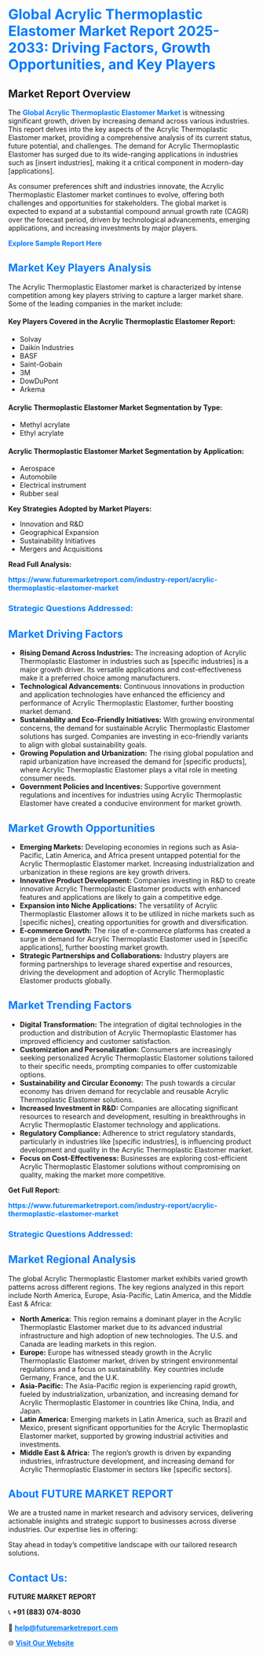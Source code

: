 <h1 style="color: #007BFF;">Global Acrylic Thermoplastic Elastomer Market Report 2025-2033: Driving Factors, Growth Opportunities, and Key Players</h1>

<section id="overview">
<h2>Market Report Overview</h2>
<p>The <a href="https://www.futuremarketreport.com/industry-report/acrylic-thermoplastic-elastomer-market" style="color: #007BFF; text-decoration: none;"><strong>Global Acrylic Thermoplastic Elastomer Market</strong></a> is witnessing significant growth, driven by increasing demand across various industries. This report delves into the key aspects of the Acrylic Thermoplastic Elastomer market, providing a comprehensive analysis of its current status, future potential, and challenges. The demand for Acrylic Thermoplastic Elastomer has surged due to its wide-ranging applications in industries such as [insert industries], making it a critical component in modern-day [applications].</p>
<p>As consumer preferences shift and industries innovate, the Acrylic Thermoplastic Elastomer market continues to evolve, offering both challenges and opportunities for stakeholders. The global market is expected to expand at a substantial compound annual growth rate (CAGR) over the forecast period, driven by technological advancements, emerging applications, and increasing investments by major players.</p>
</section>

<section id="overview">
<p><a href="https://www.futuremarketreport.com/request-sample/reportId=114584" style="color: #007BFF; text-decoration: none;"><strong>Explore Sample Report Here</strong></a></p>
</section>

<section id="key-players">
<h2 style="color: #007BFF;">Market Key Players Analysis</h2>
<p>The Acrylic Thermoplastic Elastomer market is characterized by intense competition among key players striving to capture a larger market share. Some of the leading companies in the market include:</p>
<h4>Key Players Covered in the Acrylic Thermoplastic Elastomer Report:</h4>
<ul><li>Solvay</li><li>Daikin Industries</li><li>BASF</li><li>Saint-Gobain</li><li>3M</li><li>DowDuPont</li><li>Arkema</li></ul>
<h4>Acrylic Thermoplastic Elastomer Market Segmentation by Type:</h4>
<ul><li>Methyl acrylate</li><li>Ethyl acrylate</li></ul>

<h4>Acrylic Thermoplastic Elastomer Market Segmentation by Application:</h4>
<ul><li>Aerospace</li><li>Automobile</li><li>Electrical instrument</li><li>Rubber seal</li></ul>
<p><strong>Key Strategies Adopted by Market Players:</strong></p>
<ul>
<li>Innovation and R&D</li>
<li>Geographical Expansion</li>
<li>Sustainability Initiatives</li>
<li>Mergers and Acquisitions</li>
</ul>
</section>

<section>
<p><strong>Read Full Analysis: </strong></p><a href="https://www.futuremarketreport.com/industry-report/acrylic-thermoplastic-elastomer-market" style="color: #007BFF; text-decoration: none;"><strong>https://www.futuremarketreport.com/industry-report/acrylic-thermoplastic-elastomer-market</strong></a>
<h3 style="color: #007BFF;">Strategic Questions Addressed:</h3>
</section>

<section id="driving-factors">
<h2 style="color: #007BFF;">Market Driving Factors</h2>
<ul>
<li><strong>Rising Demand Across Industries:</strong> The increasing adoption of Acrylic Thermoplastic Elastomer in industries such as [specific industries] is a major growth driver. Its versatile applications and cost-effectiveness make it a preferred choice among manufacturers.</li>
<li><strong>Technological Advancements:</strong> Continuous innovations in production and application technologies have enhanced the efficiency and performance of Acrylic Thermoplastic Elastomer, further boosting market demand.</li>
<li><strong>Sustainability and Eco-Friendly Initiatives:</strong> With growing environmental concerns, the demand for sustainable Acrylic Thermoplastic Elastomer solutions has surged. Companies are investing in eco-friendly variants to align with global sustainability goals.</li>
<li><strong>Growing Population and Urbanization:</strong> The rising global population and rapid urbanization have increased the demand for [specific products], where Acrylic Thermoplastic Elastomer plays a vital role in meeting consumer needs.</li>
<li><strong>Government Policies and Incentives:</strong> Supportive government regulations and incentives for industries using Acrylic Thermoplastic Elastomer have created a conducive environment for market growth.</li>
</ul>
</section>

<section id="growth-opportunities">
<h2 style="color: #007BFF;">Market Growth Opportunities</h2>
<ul>
<li><strong>Emerging Markets:</strong> Developing economies in regions such as Asia-Pacific, Latin America, and Africa present untapped potential for the Acrylic Thermoplastic Elastomer market. Increasing industrialization and urbanization in these regions are key growth drivers.</li>
<li><strong>Innovative Product Development:</strong> Companies investing in R&D to create innovative Acrylic Thermoplastic Elastomer products with enhanced features and applications are likely to gain a competitive edge.</li>
<li><strong>Expansion into Niche Applications:</strong> The versatility of Acrylic Thermoplastic Elastomer allows it to be utilized in niche markets such as [specific niches], creating opportunities for growth and diversification.</li>
<li><strong>E-commerce Growth:</strong> The rise of e-commerce platforms has created a surge in demand for Acrylic Thermoplastic Elastomer used in [specific applications], further boosting market growth.</li>
<li><strong>Strategic Partnerships and Collaborations:</strong> Industry players are forming partnerships to leverage shared expertise and resources, driving the development and adoption of Acrylic Thermoplastic Elastomer products globally.</li>
</ul>
</section>

<section id="trending-factors">
<h2 style="color: #007BFF;">Market Trending Factors</h2>
<ul>
<li><strong>Digital Transformation:</strong> The integration of digital technologies in the production and distribution of Acrylic Thermoplastic Elastomer has improved efficiency and customer satisfaction.</li>
<li><strong>Customization and Personalization:</strong> Consumers are increasingly seeking personalized Acrylic Thermoplastic Elastomer solutions tailored to their specific needs, prompting companies to offer customizable options.</li>
<li><strong>Sustainability and Circular Economy:</strong> The push towards a circular economy has driven demand for recyclable and reusable Acrylic Thermoplastic Elastomer solutions.</li>
<li><strong>Increased Investment in R&D:</strong> Companies are allocating significant resources to research and development, resulting in breakthroughs in Acrylic Thermoplastic Elastomer technology and applications.</li>
<li><strong>Regulatory Compliance:</strong> Adherence to strict regulatory standards, particularly in industries like [specific industries], is influencing product development and quality in the Acrylic Thermoplastic Elastomer market.</li>
<li><strong>Focus on Cost-Effectiveness:</strong> Businesses are exploring cost-efficient Acrylic Thermoplastic Elastomer solutions without compromising on quality, making the market more competitive.</li>
</ul>
</section>

<section>
<p><strong>Get Full Report: </strong></p><a href="https://www.futuremarketreport.com/industry-report/acrylic-thermoplastic-elastomer-market" style="color: #007BFF; text-decoration: none;"><strong>https://www.futuremarketreport.com/industry-report/acrylic-thermoplastic-elastomer-market</strong></a>
<h3 style="color: #007BFF;">Strategic Questions Addressed:</h3>
</section>


<section id="regional-analysis">
<h2 style="color: #007BFF;">Market Regional Analysis</h2>
<p>The global Acrylic Thermoplastic Elastomer market exhibits varied growth patterns across different regions. The key regions analyzed in this report include North America, Europe, Asia-Pacific, Latin America, and the Middle East & Africa:</p>
<ul>
<li><strong>North America:</strong> This region remains a dominant player in the Acrylic Thermoplastic Elastomer market due to its advanced industrial infrastructure and high adoption of new technologies. The U.S. and Canada are leading markets in this region.</li>
<li><strong>Europe:</strong> Europe has witnessed steady growth in the Acrylic Thermoplastic Elastomer market, driven by stringent environmental regulations and a focus on sustainability. Key countries include Germany, France, and the U.K.</li>
<li><strong>Asia-Pacific:</strong> The Asia-Pacific region is experiencing rapid growth, fueled by industrialization, urbanization, and increasing demand for Acrylic Thermoplastic Elastomer in countries like China, India, and Japan.</li>
<li><strong>Latin America:</strong> Emerging markets in Latin America, such as Brazil and Mexico, present significant opportunities for the Acrylic Thermoplastic Elastomer market, supported by growing industrial activities and investments.</li>
<li><strong>Middle East & Africa:</strong> The region’s growth is driven by expanding industries, infrastructure development, and increasing demand for Acrylic Thermoplastic Elastomer in sectors like [specific sectors].</li>
</ul>
</section>

<footer>
<h2 style="color: #007BFF;">About FUTURE MARKET REPORT</h2>
<p>We are a trusted name in market research and advisory services, delivering actionable insights and strategic support to businesses across diverse industries. Our expertise lies in offering:</p>

<p>Stay ahead in today’s competitive landscape with our tailored research solutions.</p>

<h2 style="color: #007BFF;">Contact Us:</h2>
<p><strong>FUTURE MARKET REPORT</strong></p>
<p>📞 <strong>+91 (883) 074-8030</strong></p>
<p>📧 <strong><a href="mailto:help@futuremarketreport.com" style="color: #007BFF;">help@futuremarketreport.com</a></strong></p>
<p>🌐 <strong><a href="https://www.futuremarketreport.com/" style="color: #007BFF;">Visit Our Website</a></strong></p>
</footer>